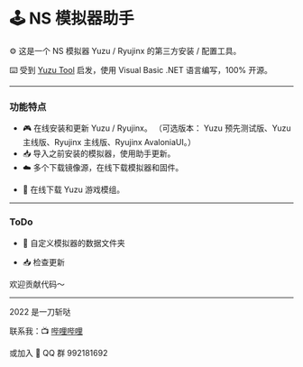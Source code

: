 #  🕹️ NS 模拟器助手

⚙️ 这是一个 NS 模拟器 Yuzu / Ryujinx 的第三方安装 / 配置工具。

⌨️ 受到 [Yuzu Tool](https://tieba.baidu.com/p/7482949878) 启发，使用 Visual Basic .NET 语言编写，100% 开源。

<!-- 🚧 项目 -->

---

### 功能特点

- 🎮 在线安装和更新 Yuzu / Ryujinx。
  （可选版本： Yuzu 预先测试版、Yuzu 主线版、Ryujinx 主线版、Ryujinx AvaloniaUI。）
- 📥 导入之前安装的模拟器，使用助手更新。
- ☁️ 多个下载镜像源，在线下载模拟器和固件。
<!-- - 📂 自定义模拟器的数据文件夹，解放 C 盘。 -->
- 💽 在线下载 Yuzu 游戏模组。

---

### ToDo

- 📂 自定义模拟器的数据文件夹

- 📥 检查更新

欢迎贡献代码～

---

2022 是一刀斩哒 

联系我：📺 [哔哩哔哩](https://b23.tv/29j35Sc) 

或加入 🐧 QQ 群 992181692
